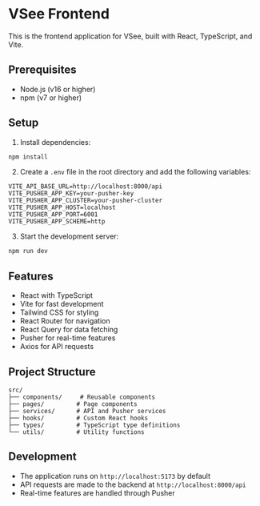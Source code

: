 # VSee Frontend

This is the frontend application for VSee, built with React, TypeScript, and Vite.

## Prerequisites

- Node.js (v16 or higher)
- npm (v7 or higher)

## Setup

1. Install dependencies:
```bash
npm install
```

2. Create a `.env` file in the root directory and add the following variables:
```env
VITE_API_BASE_URL=http://localhost:8000/api
VITE_PUSHER_APP_KEY=your-pusher-key
VITE_PUSHER_APP_CLUSTER=your-pusher-cluster
VITE_PUSHER_APP_HOST=localhost
VITE_PUSHER_APP_PORT=6001
VITE_PUSHER_APP_SCHEME=http
```

3. Start the development server:
```bash
npm run dev
```

## Features

- React with TypeScript
- Vite for fast development
- Tailwind CSS for styling
- React Router for navigation
- React Query for data fetching
- Pusher for real-time features
- Axios for API requests

## Project Structure

```
src/
├── components/     # Reusable components
├── pages/         # Page components
├── services/      # API and Pusher services
├── hooks/         # Custom React hooks
├── types/         # TypeScript type definitions
└── utils/         # Utility functions
```

## Development

- The application runs on `http://localhost:5173` by default
- API requests are made to the backend at `http://localhost:8000/api`
- Real-time features are handled through Pusher
